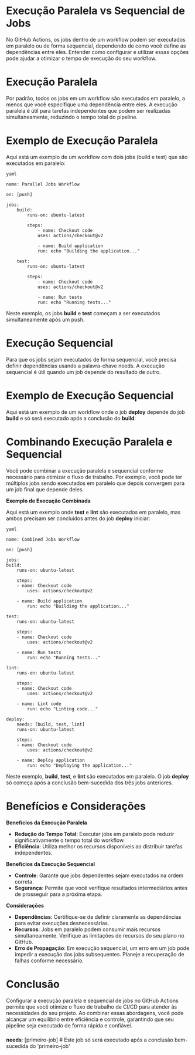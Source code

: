 # Execução Paralela vs Sequencial de Jobs

No GitHub Actions, os jobs dentro de um workflow podem ser executados em paralelo ou de forma sequencial, dependendo de como você define as dependências entre eles. Entender como configurar e utilizar essas opções pode ajudar a otimizar o tempo de execução do seu workflow.

# Execução Paralela

Por padrão, todos os jobs em um workflow são executados em paralelo, a menos que você especifique uma dependência entre eles. A execução paralela é útil para tarefas independentes que podem ser realizadas simultaneamente, reduzindo o tempo total do pipeline.

# Exemplo de Execução Paralela

Aqui está um exemplo de um workflow com dois jobs (build e test) que são executados em paralelo:

    yaml

    name: Parallel Jobs Workflow

    on: [push]

    jobs:
        build:
            runs-on: ubuntu-latest

            steps:
                - name: Checkout code
                uses: actions/checkout@v2

                - name: Build application
                run: echo "Building the application..."

        test:
            runs-on: ubuntu-latest

            steps:
                - name: Checkout code
                uses: actions/checkout@v2

                - name: Run tests
                run: echo "Running tests..."

Neste exemplo, os jobs **build** e **test** começam a ser executados simultaneamente após um push.

# Execução Sequencial

Para que os jobs sejam executados de forma sequencial, você precisa definir dependências usando a palavra-chave needs. A execução sequencial é útil quando um job depende do resultado de outro.

# Exemplo de Execução Sequencial

Aqui está um exemplo de um workflow onde o job **deploy** depende do job **build** e só será executado após a conclusão do **build**:

# Combinando Execução Paralela e Sequencial

Você pode combinar a execução paralela e sequencial conforme necessário para otimizar o fluxo de trabalho. Por exemplo, você pode ter múltiplos jobs sendo executados em paralelo que depois convergem para um job final que depende deles.

**Exemplo de Execução Combinada**

Aqui está um exemplo onde **test** e **lint** são executados em paralelo, mas ambos precisam ser concluídos antes do job **deploy** iniciar:

    yaml

    name: Combined Jobs Workflow

    on: [push]

    jobs:
    build:
        runs-on: ubuntu-latest

        steps:
        - name: Checkout code
            uses: actions/checkout@v2

        - name: Build application
            run: echo "Building the application..."

    test:
        runs-on: ubuntu-latest

        steps:
        - name: Checkout code
            uses: actions/checkout@v2

        - name: Run tests
            run: echo "Running tests..."

    lint:
        runs-on: ubuntu-latest

        steps:
        - name: Checkout code
            uses: actions/checkout@v2

        - name: Lint code
            run: echo "Linting code..."

    deploy:
        needs: [build, test, lint]
        runs-on: ubuntu-latest

        steps:
        - name: Checkout code
            uses: actions/checkout@v2

        - name: Deploy application
            run: echo "Deploying the application..."

Neste exemplo, **build**, **test**, e **lint** são executados em paralelo. O job **deploy** só começa após a conclusão bem-sucedida dos três jobs anteriores.

# Benefícios e Considerações

**Benefícios da Execução Paralela**

 - **Redução do Tempo Total**: Executar jobs em paralelo pode reduzir significativamente o tempo total do workflow.
 - **Eficiência**: Utiliza melhor os recursos disponíveis ao distribuir tarefas independentes.

**Benefícios da Execução Sequencial**

 - **Controle**: Garante que jobs dependentes sejam executados na ordem correta.
 - **Segurança**: Permite que você verifique resultados intermediários antes de prosseguir para a próxima etapa.

**Considerações**

 - **Dependências**: Certifique-se de definir claramente as dependências para evitar execuções desnecessárias.
 - **Recursos**: Jobs em paralelo podem consumir mais recursos simultaneamente. Verifique as limitações de recursos do seu plano no GitHub.
 - **Erro de Propagação**: Em execução sequencial, um erro em um job pode impedir a execução dos jobs subsequentes. Planeje a recuperação de falhas conforme necessário.

# Conclusão

Configurar a execução paralela e sequencial de jobs no GitHub Actions permite que você otimize o fluxo de trabalho de CI/CD para atender às necessidades do seu projeto. Ao combinar essas abordagens, você pode alcançar um equilíbrio entre eficiência e controle, garantindo que seu pipeline seja executado de forma rápida e confiável.

###

**needs**: [primeiro-job]  # Este job só será executado após a conclusão bem-sucedida do 'primeiro-job'